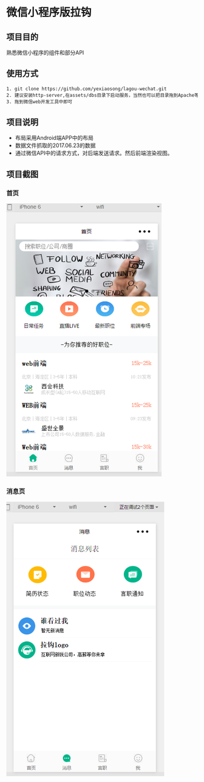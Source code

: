 # 微信小程序版拉钩
## 项目目的
熟悉微信小程序的组件和部分API
## 使用方式
 
``` bash
1. git clone https://github.com/yexiaosong/lagou-wechat.git
2. 建议安装http-server,在assets/dbs目录下启动服务，当然也可以把目录拖到Apache等服务器下的共享目录下。（需要保证8080端口不被占用）
3. 拖到微信web开发工具中即可
```
## 项目说明
+ 布局采用Android端APP中的布局
+ 数据文件抓取的2017.06.23的数据
+ 通过微信API中的请求方式，对后端发送请求。然后前端渲染视图。

## 项目截图
### 首页
![首页](./assets/imgs/screen/home.png)
### 消息页
![消息页](./assets/imgs/screen/message.png)